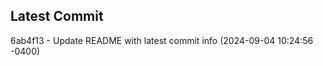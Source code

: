 
## Latest Commit
6ab4f13 - Update README with latest commit info (2024-09-04 10:24:56 -0400) <Yunxi-Zhou>
